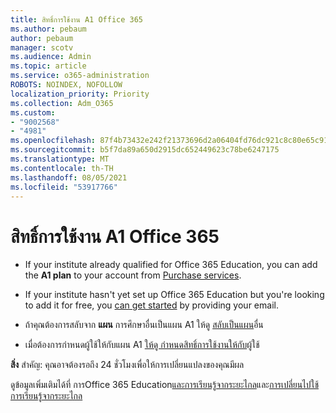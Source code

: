```yaml
---
title: สิทธิ์การใช้งาน A1 Office 365
ms.author: pebaum
author: pebaum
manager: scotv
ms.audience: Admin
ms.topic: article
ms.service: o365-administration
ROBOTS: NOINDEX, NOFOLLOW
localization_priority: Priority
ms.collection: Adm_O365
ms.custom:
- "9002568"
- "4981"
ms.openlocfilehash: 87f4b73432e242f21373696d2a06404fd76dc921c8c80e65c91e230cf0212ccc
ms.sourcegitcommit: b5f7da89a650d2915dc652449623c78be6247175
ms.translationtype: MT
ms.contentlocale: th-TH
ms.lasthandoff: 08/05/2021
ms.locfileid: "53917766"
---
```

# <a name="a1-license-for-office-365"></a>สิทธิ์การใช้งาน A1 Office 365

- If your institute already qualified for Office 365 Education, you can add the **A1 plan** to your account from [Purchase services](https://docs.microsoft.com/microsoft-365/commerce/buy-another-subscription#buy-another-subscription).

- If your institute hasn't yet set up Office 365 Education but you're looking to add it for free, you [can get started](https://www.microsoft.com/education/products/office) by providing your email.

- ถ้าคุณต้องการสลับจาก **แผน** การศึกษาอื่นเป็นแผน A1 ให้ดู [สลับเป็นแผน](https://docs.microsoft.com/microsoft-365/commerce/subscriptions/switch-plans-manually)อื่น

- เมื่อต้องการกําหนดผู้ใช้ให้กับแผน A1 [ให้ดู กําหนดสิทธิ์การใช้งานให้กับ](https://docs.microsoft.com/microsoft-365/admin/manage/assign-licenses-to-users)ผู้ใช้

**สิ่ง** สําคัญ: คุณอาจต้องรอถึง 24 ชั่วโมงเพื่อให้การเปลี่ยนแปลงของคุณมีผล

ดูข้อมูลเพิ่มเติมได้ที่ การOffice 365 Education[และการเรียนรู้จากระยะไกล](https://support.office.com/article/remote-teaching-and-learning-in-office-365-education-f651ccae-7b65-478b-8366-51bb884025c4)และ[การเปลี่ยนไปใช้การเรียนรู้จากระยะไกล](https://www.microsoft.com/education/remote-learning)
